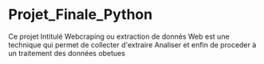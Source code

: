 # Projet_Finale_Python
Ce projet Intitulé Webcraping ou extraction de donnés Web est une technique qui permet de collecter d'extraire Analiser et enfin de proceder à un traitement des données obetues 
